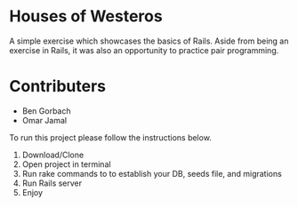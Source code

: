 # Houses of Westeros 
A simple exercise which showcases the basics of Rails.
Aside from being an exercise in Rails, it was also an opportunity to practice pair programming. 

# Contributers 
- Ben Gorbach 
- Omar Jamal 

To run this project please follow the instructions below. 
1. Download/Clone 
2. Open project in terminal 
3. Run rake commands to to establish your DB, seeds file, and migrations
4. Run Rails server 
5. Enjoy 
